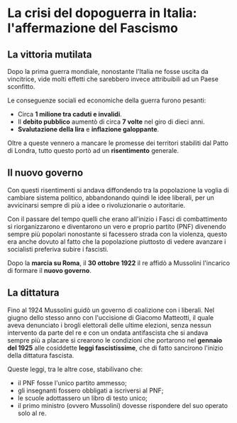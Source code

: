 # La crisi del dopoguerra in Italia: l'affermazione del Fascismo

## La vittoria mutilata

Dopo la prima guerra mondiale, nonostante l'Italia ne fosse uscita da
vincitrice, vide molti effetti che sarebbero invece attribuibili ad un Paese
sconfitto.

Le conseguenze sociali ed economiche della guerra furono pesanti:
- Circa **1 milione tra caduti e invalidi**.
- Il **debito pubblico** aumentò di circa **7 volte** nel giro di dieci anni.
- **Svalutazione della lira** e **inflazione galoppante**.

Oltre a queste vennero a mancare le promesse dei territori stabiliti dal Patto
di Londra, tutto questo portò ad un **risentimento** generale.

## Il nuovo governo

Con questi risentimenti si andava diffondendo tra la popolazione la voglia di
cambiare sistema politico, abbandonando quindi le idee liberali, per un
avvicinarsi sempre di più a idee o rivoluzionarie o autoritarie.

Con il passare del tempo quelli che erano all'inizio i Fasci di combattimento si
riorganizzarono e diventarono un vero e proprio partito (PNF) divenendo sempre
più popolari nonostante si facessero strada con la violenza, questo era anche
dovuto al fatto che la popolazione piuttosto di vedere avanzare i socialisti
preferiva subire i fascisti.

Dopo la **marcia su Roma**, il **30 ottobre 1922** il re affidò a Mussolini
l'incarico di formare il **nuovo governo**.

## La dittatura

Fino al 1924 Mussolini guidò un governo di coalizione con i liberali. Nel giugno
dello stesso anno con l'uccisione di Giacomo Matteotti, il quale aveva
denunciato i brogli elettorali delle ultime elezioni, senza nessun intervento
da parte del re e con un ondata antifascista che si andava sempre più a placare
si crearono le condizioni che portarono nel **gennaio del 1925** alle cosiddette
**leggi fascistissime**, che di fatto sancirono l'inizio della dittatura
fascista.

Queste leggi, tra le altre cose, stabilivano che:
- il PNF fosse l'unico partito ammesso;
- gli insegnanti fossero obbligati a iscriversi al PNF;
- le scuole adottassero un libro di testo unico;
- il primo ministro (ovvero Mussolini) dovesse rispondere del suo operato solo
  al re.
